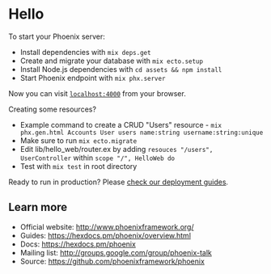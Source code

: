 # Hello

To start your Phoenix server:

  * Install dependencies with `mix deps.get`
  * Create and migrate your database with `mix ecto.setup`
  * Install Node.js dependencies with `cd assets && npm install`
  * Start Phoenix endpoint with `mix phx.server`

Now you can visit [`localhost:4000`](http://localhost:4000) from your browser.

Creating some resources?

  * Example command to create a CRUD "Users" resource - `mix phx.gen.html Accounts User users name:string username:string:unique`
  * Make sure to run `mix ecto.migrate`
  * Edit lib/hello_web/router.ex by adding `resouces "/users", UserController` within `scope "/", HelloWeb do`
  * Test with `mix test` in root directory

Ready to run in production? Please [check our deployment guides](https://hexdocs.pm/phoenix/deployment.html).

## Learn more

  * Official website: http://www.phoenixframework.org/
  * Guides: https://hexdocs.pm/phoenix/overview.html
  * Docs: https://hexdocs.pm/phoenix
  * Mailing list: http://groups.google.com/group/phoenix-talk
  * Source: https://github.com/phoenixframework/phoenix
